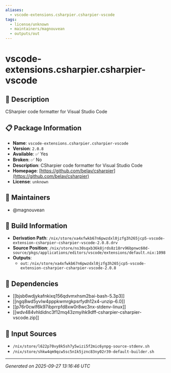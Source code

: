 ```yaml
---
aliases:
  - vscode-extensions.csharpier.csharpier-vscode
tags:
  - license/unknown
  - maintainers/magnouvean
  - outputs/out
---
```


# vscode-extensions.csharpier.csharpier-vscode

## 📝 Description

CSharpier code formatter for Visual Studio Code

## 📋 Package Information

- **Name**: `vscode-extensions.csharpier.csharpier-vscode`
- **Version**: `2.0.8`
- **Available**: ✅ Yes
- **Broken**: ✅ No
- **Description**: CSharpier code formatter for Visual Studio Code
- **Homepage**: [https://github.com/belav/csharpier](https://github.com/belav/csharpier)
- **License**: `unknown`
## 👥 Maintainers

- @magnouvean


## 🔧 Build Information

- **Derivation Path**: `/nix/store/xa4xfwkb67n6pwzdxl0jzfg3h265jcp5-vscode-extension-csharpier-csharpier-vscode-2.0.8.drv`
- **Source Position**: `/nix/store/ns30sqxb36k8jrds8z18rv96bpnwc60d-source/pkgs/applications/editors/vscode/extensions/default.nix:1098`
- **Outputs**:
  - `out`:  `/nix/store/xa4xfwkb67n6pwzdxl0jzfg3h265jcp5-vscode-extension-csharpier-csharpier-vscode-2.0.8`

## 🔗 Dependencies

- [[bjsb6wdjykafnkixq156qdvmxhsm2bai-bash-5.3p3]]
- [[ngq8wd5yvlw4pppkwmrgkpsrfydh12x4-unzip-6.0]]
- [[p76r0cwlf6k97ibprrpfd8xw0r8wc3nx-stdenv-linux]]
- [[wdv484vhldidnc3f12mq43zmyihk9dff-csharpier-csharpier-vscode.zip]]

## 📁 Input Sources

- `/nix/store/l622p70vy8k5sh7y5wizi5f2mic6ynpg-source-stdenv.sh`
- `/nix/store/shkw4qm9qcw5sc5n1k5jznc83ny02r39-default-builder.sh`

---
*Generated on 2025-09-27 13:16:46 UTC*
